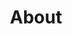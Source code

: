 ---
title: "About"
linkTitle: "About"
weight: 10
type: docs
description: >
  Open Source Program Office at SK telecom 
menu:
  main:
    weight: 10
---